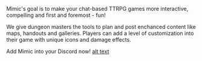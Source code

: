 Mimic's goal is to make your chat-based TTRPG games more interactive, compelling and first and foremost - fun!

We give dungeon masters the tools to plan and post enchanced content like maps, handouts and galleries. Players can add a level of customization into their game with unique icons and damage effects.

Add Mimic into your Discord now! [alt text](assets/img/mimic.png "Add Bot")
